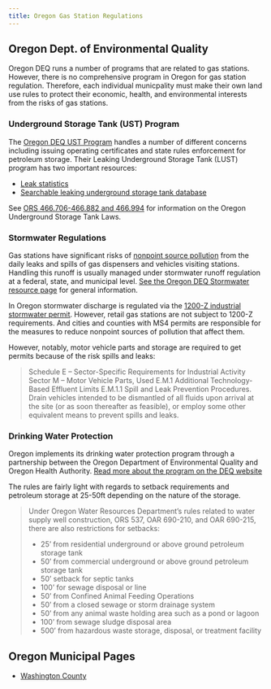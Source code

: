 ```yaml
--- 
title: Oregon Gas Station Regulations
---
```


## Oregon Dept. of Environmental Quality

Oregon DEQ runs a number of programs that are related to gas stations. However, there is no comprehensive program in Oregon for gas station regulation. Therefore, each individual municpality must make their own land use rules to protect their economic, health, and environmental interests from the risks of gas stations.


### Underground Storage Tank (UST) Program

The [Oregon DEQ UST Program](https://www.oregon.gov/deq/tanks/Pages/default.aspx) handles a number of different concerns including issuing operating certificates and state rules enforcement for petroleum storage. Their Leaking Underground Storage Tank (LUST) program has two important resources:

- [Leak statistics](https://www.oregon.gov/deq/tanks/Pages/Statistics.aspx)
- [Searchable leaking underground storage tank database](https://www.oregon.gov/deq/tanks/Pages/tanks-records.aspx)

See [ORS 466.706-466.882 and 466.994](https://www.oregonlegislature.gov/bills_laws/ors/ors466.html) for information on the Oregon Underground Storage Tank Laws.

### Stormwater Regulations

Gas stations have significant risks of [nonpoint source pollution](https://www.epa.gov/nps/basic-information-about-nonpoint-source-nps-pollution) from the daily leaks and spills of gas dispensers and vehicles visiting stations. Handling this runoff is usually managed under stormwater runoff regulation at a federal, state, and municipal level. [See the Oregon DEQ Stormwater resource page](https://www.oregon.gov/deq/wq/wqpermits/Pages/MS4-Resources.aspx) for general information.

In Oregon stormwater discharge is regulated via the [1200-Z industrial stormwater permit](https://www.oregon.gov/deq/wq/wqpermits/Pages/Stormwater-Industrial.aspx). However, retail gas stations are not subject to 1200-Z requirements. And cities and counties with MS4 permits are responsible for the measures to reduce nonpoint sources of pollution that affect them.

However, notably, motor vehicle parts and storage are required to get permits because of the risk spills and leaks:

> Schedule E – Sector-Specific Requirements for Industrial Activity Sector M – Motor Vehicle Parts, Used
> E.M.1 Additional Technology-Based Effluent Limits
> E.M.1.1 Spill and Leak Prevention Procedures. Drain vehicles intended to be dismantled of all fluids upon arrival at the site (or as soon thereafter as feasible), or employ some other equivalent means to prevent spills and leaks.

### Drinking Water Protection

Oregon implements its drinking water protection program through a partnership between the Oregon Department of Environmental Quality and Oregon Health Authority. [Read more about the program on the DEQ website](https://www.oregon.gov/deq/wq/programs/Pages/dwp.aspx)

The rules are fairly light with regards to setback requirements and petroleum storage at 25-50ft depending on the nature of the storage.

> Under Oregon Water Resources Department’s rules related to water supply well construction, ORS 537, OAR 690-210, and OAR 690-215, there are also restrictions for setbacks:
> 
> - 25’ from residential underground or above ground petroleum storage tank
> - 50’ from commercial underground or above ground petroleum storage tank
> - 50’ setback for septic tanks
> - 100’ for sewage disposal or line
> -  50’ from Confined Animal Feeding Operations
> - 50’ from a closed sewage or storm drainage system
> - 50’ from any animal waste holding area such as a pond or lagoon
> - 100’ from sewage sludge disposal area
> - 500’ from hazardous waste storage, disposal, or treatment facility

## Oregon Municipal Pages

- [Washington County](washington-county)